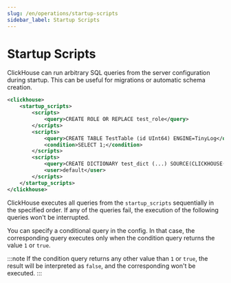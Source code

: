 ```yaml
---
slug: /en/operations/startup-scripts
sidebar_label: Startup Scripts
---
```


# Startup Scripts

ClickHouse can run arbitrary SQL queries from the server configuration during startup. This can be useful for migrations or automatic schema creation.

```xml
<clickhouse>
    <startup_scripts>
        <scripts>
            <query>CREATE ROLE OR REPLACE test_role</query>
        </scripts>
        <scripts>
            <query>CREATE TABLE TestTable (id UInt64) ENGINE=TinyLog</query>
            <condition>SELECT 1;</condition>
        </scripts>
        <scripts>
            <query>CREATE DICTIONARY test_dict (...) SOURCE(CLICKHOUSE(...))</query>
            <user>default</user>
        </scripts>
    </startup_scripts>
</clickhouse>
```

ClickHouse executes all queries from the `startup_scripts` sequentially in the specified order. If any of the queries fail, the execution of the following queries won't be interrupted.

You can specify a conditional query in the config. In that case, the corresponding query executes only when the condition query returns the value `1` or `true`.

:::note
If the condition query returns any other value than `1` or `true`, the result will be interpreted as `false`, and the corresponding won't be executed.
:::
